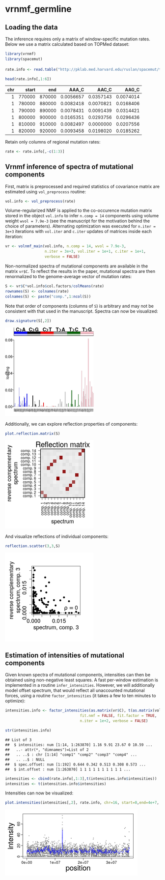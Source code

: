 # vrnmf_germline

## Loading the data
The inference requires only a matrix of window-specific mutation rates. Below we use a matrix calculated based on TOPMed dataset:

```r
library(vrnmf)
library(spacemut)

rate.info <- read.table("http://pklab.med.harvard.edu/ruslan/spacemut/tracks/TOPMed_10kb.txt",header=TRUE)
```


```r
head(rate.info[,1:6])
```


| chr|  start|    end|     AAA_C|     AAC_C|     AAG_C|
|---:|------:|------:|---------:|---------:|---------:|
|   1| 770000| 870000| 0.0056657| 0.0357143| 0.0074014|
|   1| 780000| 880000| 0.0082418| 0.0070821| 0.0168406|
|   1| 790000| 890000| 0.0078431| 0.0091439| 0.0314421|
|   1| 800000| 900000| 0.0165351| 0.0293756| 0.0296436|
|   1| 810000| 910000| 0.0082497| 0.0000000| 0.0207556|
|   1| 820000| 920000| 0.0093458| 0.0198020| 0.0185262|

Retain only columns of regional mutation rates:

```r
rate <- rate.info[,-c(1:3)]
```

## Vrnmf inference of spectra of mutational components

First, matrix is preprocessed and required statistics of covariance matrix are estimated using `vol_preprocess` routine:

```r
vol.info <- vol_preprocess(rate)
```


Volume-regularized NMF is applied to the co-occurence mutation matrix stored in the object `vol.info` to infer `n.comp = 14` components using volume weight `wvol = 7.9e-3` (see the manuscript for the motivation behind the choice of parameters). Alternating optimization was executed for `n.iter = 3e+3` iterations with `vol.iter` and `c.iter` updates of matrices inside each iteration:


```r
vr <- volnmf_main(vol.info, n.comp = 14, wvol = 7.9e-3,
                  n.iter = 3e+3, vol.iter = 1e+1, c.iter = 1e+1, 
                  verbose = FALSE)
```

Non-normalized spectra of mutational components are available in the matrix `vr$C`. To reflect the results in the paper, mutational spectra are then renormalized to the genome-average vector of mutation rates:


```r
S <- vr$C*vol.info$col.factors/colMeans(rate)
rownames(S) <- colnames(rate)
colnames(S) <- paste("comp.",1:ncol(S))
```

Note that order of components (columns of `S`) is arbitrary and may not be consistent with that used in the manuscript. 
Spectra can now be visualized:

```r
draw.signature(S[,2])
```

![plot of chunk unnamed-chunk-14](figure/unnamed-chunk-14-1.png)

Additionally, we can explore reflection properties of components:

```r
plot.reflection.matrix(S)
```

![plot of chunk unnamed-chunk-15](figure/unnamed-chunk-15-1.png)

And visualize reflections of individual components:

```r
reflection.scatter(3,3,S)
```

![plot of chunk unnamed-chunk-16](figure/unnamed-chunk-16-1.png)

## Estimation of intensities of mutational components

Given known spectra of mutational components, intensities can then be obtained using non-negative least squares. A fast per-window estimation is implemented in a routine `infer_intensities`. However, we will additionally model offset spectrum, that would reflect all unaccounted mutational forces, using a routine `factor_intensities` (it takes a few to ten minutes to optimize):


```r
intensities.info <- factor_intensities(as.matrix(vr$C), t(as.matrix(vol.info$X.process)), 
                                  fit.nmf = FALSE, fit.factor = TRUE, 
                                  n.iter = 1e+2, verbose = FALSE) 
```


```r
str(intensities.info)
```

```
## List of 3
##  $ intensities: num [1:14, 1:263870] 1.16 9.91 23.67 0 10.59 ...
##   ..- attr(*, "dimnames")=List of 2
##   .. ..$ : chr [1:14] "comp1" "comp2" "comp3" "comp4" ...
##   .. ..$ : NULL
##  $ spec.offset: num [1:192] 0.644 0.342 0.513 0.308 0.573 ...
##  $ int.offset : num [1:263870] 1 1 1 1 1 1 1 1 1 1 ...
```


```r
intensities <- cbind(rate.info[,1:3],t(intensities.info$intensities))
intensities <- t(intensities.info$intensities)
```

Intensities can now be visualized:

```r
plot.intensities(intensities[,2], rate.info, chr=16, start=0,end=4e+7,  span.wind=30)
```

![plot of chunk unnamed-chunk-20](figure/unnamed-chunk-20-1.png)

